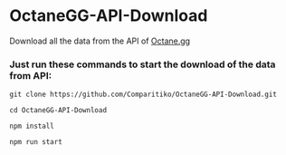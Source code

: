 # OctaneGG-API-Download
Download all the data from the API of [Octane.gg]


### Just run these commands to start the download of the data from API:

```
git clone https://github.com/Comparitiko/OctaneGG-API-Download.git
```
```
cd OctaneGG-API-Download
```
```
npm install
```
```
npm run start
```

[Octane.gg]: <https://octane.gg/>
